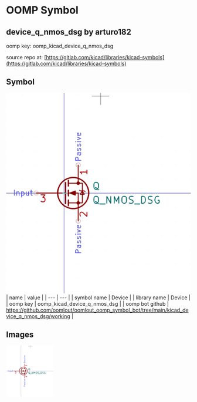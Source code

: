 # OOMP Symbol  
## device_q_nmos_dsg  by arturo182  
  
oomp key: oomp_kicad_device_q_nmos_dsg  
  
source repo at: [https://gitlab.com/kicad/libraries/kicad-symbols](https://gitlab.com/kicad/libraries/kicad-symbols)  
## Symbol  
  
[![working.png](working_600.png)](working.png)  
| name | value | 
| --- | --- | 
| symbol name | Device | 
| library name | Device | 
| oomp key | oomp_kicad_device_q_nmos_dsg | 
| oomp bot github | https://github.com/oomlout/oomlout_oomp_symbol_bot/tree/main/kicad_device_q_nmos_dsg/working | 
## Images  
  
[![working.png](working_140.png)](working.png)  
